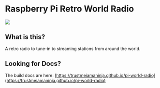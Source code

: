 # Raspberry Pi Retro World Radio

<picture>
  <img src="https://github.com/trustMeIAmANinja/pi-world-radio/blob/main/docs/assets/img/retro_pi_world_radio_hero.jpg" />
</picture>

## What is this?

A retro radio to tune-in to streaming stations from around the world.

## Looking for Docs?

The build docs are here: [https://trustmeiamaninja.github.io/pi-world-radio](https://trustmeiamaninja.github.io/pi-world-radio)

